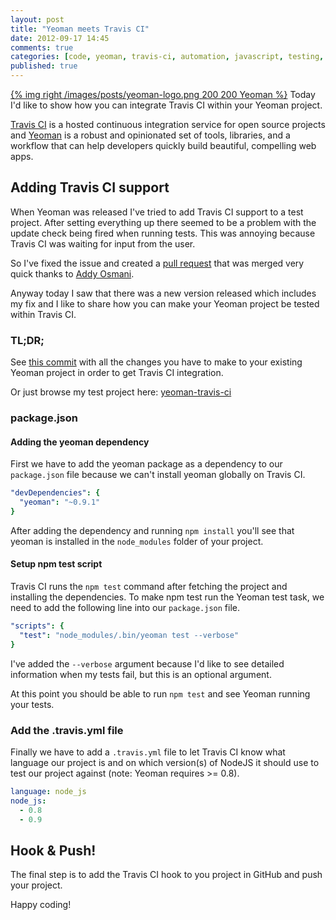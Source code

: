 ```yaml
---
layout: post
title: "Yeoman meets Travis CI"
date: 2012-09-17 14:45
comments: true
categories: [code, yeoman, travis-ci, automation, javascript, testing, frontend, continuous integration]
published: true
---
```


[{% img right /images/posts/yeoman-logo.png 200 200 Yeoman %}](/blog/2012/06/22/integrate-travis-ci-into-grunt/) Today I'd like to show how you can integrate Travis CI within your Yeoman project.

[Travis CI](http://travis-ci.org/) is a hosted continuous integration service for open source projects and [Yeoman](http://yeoman.io) is a robust and opinionated set of tools, libraries, and a workflow that can help developers quickly build beautiful, compelling web apps.

<!-- more -->

## Adding Travis CI support

When Yeoman was released I've tried to add Travis CI support to a test project. After setting everything up there seemed to be a problem with the update check being fired when running tests. This was annoying because Travis CI was waiting for input from the user.

So I've fixed the issue and created a [pull request](https://github.com/yeoman/yeoman/pull/369) that was merged very quick thanks to [Addy Osmani](http://www.addyosmani.com).

Anyway today I saw that there was a new version released which includes my fix and I like to share how you can make your Yeoman project be tested within Travis CI.

### TL;DR;

See [this commit](https://github.com/manuelvanrijn/yeoman-travis-ci/commit/32203d84ca2dbba2faa671e55afede8a1e6666df) with all the changes you have to make to your existing Yeoman project in order to get Travis CI integration.

Or just browse my test project here: [yeoman-travis-ci](https://github.com/manuelvanrijn/yeoman-travis-ci)

### package.json

#### Adding the yeoman dependency

First we have to add the yeoman package as a dependency to our `package.json` file because we can't install yeoman globally on Travis CI.

```yml
"devDependencies": {
  "yeoman": "~0.9.1"
}
```

After adding the dependency and running `npm install` you'll see that yeoman is installed in the `node_modules` folder of your project.

#### Setup npm test script

Travis CI runs the `npm test` command after fetching the project and installing the dependencies. To make npm test run the Yeoman test task, we need to add the following line into our `package.json` file.

```yml
"scripts": {
  "test": "node_modules/.bin/yeoman test --verbose"
}
```

I've added the `--verbose` argument because I'd like to see detailed information when my tests fail, but this is an optional argument.

At this point you should be able to run `npm test` and see Yeoman running your tests.

### Add the .travis.yml file

Finally we have to add a `.travis.yml` file to let Travis CI know what language our project is and on which version(s) of NodeJS it should use to test our project against (note: Yeoman requires >= 0.8).

```yml
language: node_js
node_js:
  - 0.8
  - 0.9
```

## Hook & Push!

The final step is to add the Travis CI hook to you project in GitHub and push your project.

Happy coding!
